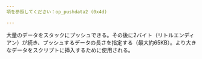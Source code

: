 ```yaml
---
項を参照してください：op_pushdata2 (0x4d)

---
```

大量のデータをスタックにプッシュできる。その後に2バイト（リトルエンディアン）が続き、プッシュするデータの長さを指定する（最大約65KB）。より大きなデータをスクリプトに挿入するために使用される。